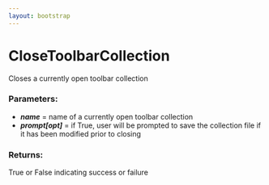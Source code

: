 ```yaml
---
layout: bootstrap
---
```


# CloseToolbarCollection

Closes a currently open toolbar collection
          

### Parameters:

- ***name*** = name of a currently open toolbar collection
- ***prompt[opt]*** = if True, user will be prompted to save the collection file
  if it has been modified prior to closing
        

### Returns:


True or False indicating success or failure
        


